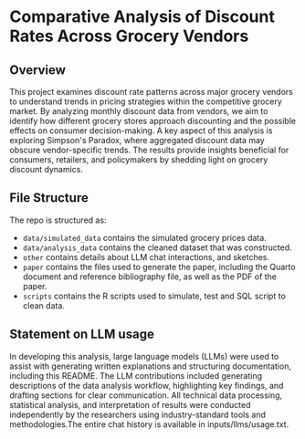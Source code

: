 # Comparative Analysis of Discount Rates Across Grocery Vendors

## Overview

This project examines discount rate patterns across major grocery vendors to understand trends in pricing strategies within the competitive grocery market. By analyzing monthly discount data from vendors, we aim to identify how different grocery stores approach discounting and the possible effects on consumer decision-making. A key aspect of this analysis is exploring Simpson's Paradox, where aggregated discount data may obscure vendor-specific trends. The results provide insights beneficial for consumers, retailers, and policymakers by shedding light on grocery discount dynamics.

## File Structure

The repo is structured as:

-   `data/simulated_data` contains the simulated grocery prices data.
-   `data/analysis_data` contains the cleaned dataset that was constructed.
-   `other` contains details about LLM chat interactions, and sketches.
-   `paper` contains the files used to generate the paper, including the Quarto document and reference bibliography file, as well as the PDF of the paper. 
-   `scripts` contains the R scripts used to simulate, test and SQL script to clean data.

## Statement on LLM usage

In developing this analysis, large language models (LLMs) were used to assist with generating written explanations and structuring documentation, including this README. The LLM contributions included generating descriptions of the data analysis workflow, highlighting key findings, and drafting sections for clear communication. All technical data processing, statistical analysis, and interpretation of results were conducted independently by the researchers using industry-standard tools and methodologies.The entire chat history is available in inputs/llms/usage.txt.

